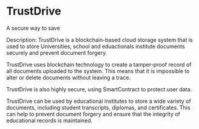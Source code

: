 # TrustDrive
A secure way to save

Description: TrustDrive is a blockchain-based cloud storage system that is used to store Universities, school and eduactionals institute documents securely and prevent document forgery.

TrustDrive uses blockchain technology to create a tamper-proof record of all documents uploaded to the system. This means that it is impossible to alter or delete documents without leaving a trace.

TrustDrive is also highly secure, using SmartContract to protect user data.

TrustDrive can be used by educational institutes to store a wide variety of documents, including student transcripts, diplomas, and certificates. This can help to prevent document forgery and ensure that the integrity of educational records is maintained.

